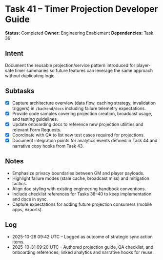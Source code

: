 # Task 41 – Timer Projection Developer Guide

**Status:** Completed
**Owner:** Engineering Enablement
**Dependencies:** Task 39

## Intent
Document the reusable projection/service pattern introduced for player-safe timer summaries so future features can leverage the same approach without duplicating logic.

## Subtasks
- [x] Capture architecture overview (data flow, caching strategy, invalidation triggers) in `/backend/docs` including failure telemetry expectations.
- [x] Provide code samples covering projection creation, broadcast usage, and testing guidelines.
- [x] Update onboarding docs to reference new projection utilities and relevant Form Requests.
- [x] Coordinate with QA to list new test cases required for projections.
- [x] Document integration points for analytics events defined in Task 44 and narrative copy hooks from Task 43.

## Notes
- Emphasize privacy boundaries between GM and player payloads.
- Highlight failure modes (stale cache, broadcast miss) and mitigation tactics.
- Align doc styling with existing engineering handbook conventions.
- Include checklist references for Tasks 38–40 to keep implementation and docs in sync.
- Capture expectations for adding future projection consumers (mobile apps, exports).

## Log
- 2025-10-28 09:42 UTC – Logged as outcome of strategic sync action items.
- 2025-10-31 09:20 UTC – Authored projection guide, QA checklist, and onboarding references; linked analytics and narrative hooks for reuse.
